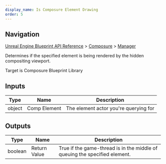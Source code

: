 ```yaml
---
display_name: Is Composure Element Drawing
order: 5
---
```

## Navigation

[Unreal Engine Blueprint API Reference](https://dev.epicgames.com/documentation/en-us/unreal-engine/BlueprintAPI) > [Composure](https://dev.epicgames.com/documentation/en-us/unreal-engine/BlueprintAPI/Composure) > [Manager](https://dev.epicgames.com/documentation/en-us/unreal-engine/BlueprintAPI/Composure/Manager)

Determines if the specified element is being rendered by the hidden compositing viewport.

Target is Composure Blueprint Library

## Inputs

| Type | Name | Description |
| --- | --- | --- |
| object | Comp Element | The element actor you're querying for |

## Outputs

| Type | Name | Description |
| --- | --- | --- |
| boolean | Return Value | True if the game-thread is in the middle of queuing the specified element. |
